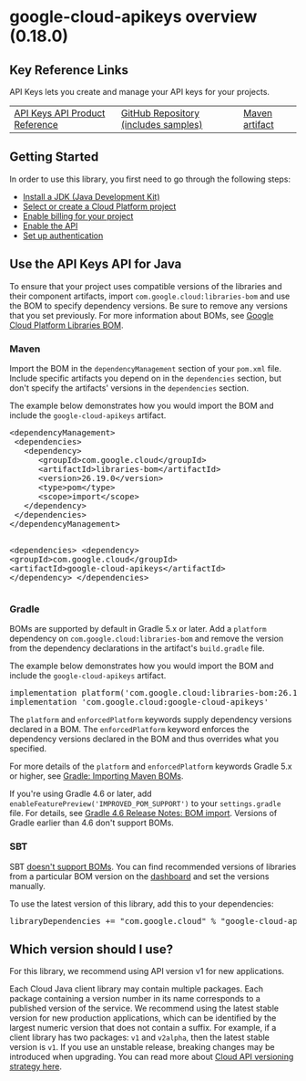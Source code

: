# google-cloud-apikeys overview (0.18.0)

## Key Reference Links
API Keys lets you create and manage your API keys for your projects.

<table>
   <tr>
     <td><a href="https://cloud.google.com/api-keys/">API Keys API Product Reference</a></td>
     <td><a href="https://github.com/googleapis/google-cloud-java/tree/main/java-apikeys">GitHub Repository (includes samples)</a></td>
     <td><a href="https://central.sonatype.com/artifact/com.google.cloud/google-cloud-apikeys">Maven artifact</a></td>
   </tr>
 </table>

## Getting Started
In order to use this library, you first need to go through the following steps:

- [Install a JDK (Java Development Kit)](https://cloud.google.com/java/docs/setup#install_a_jdk_java_development_kit)
- [Select or create a Cloud Platform project](https://console.cloud.google.com/project)
- [Enable billing for your project]("https://cloud.google.com/billing/docs/how-to/modify-project#enable_billing_for_a_project)
- [Enable the API](https://console.cloud.google.com/apis/library/apikeys.googleapis.com)
- [Set up authentication](https://cloud.google.com/docs/authentication/client-libraries)

## Use the API Keys API for Java
To ensure that your project uses compatible versions of the libraries
and their component artifacts, import `com.google.cloud:libraries-bom` and use
the BOM to specify dependency versions.  Be sure to remove any versions that you
set previously. For more information about
BOMs, see [Google Cloud Platform Libraries BOM](https://cloud.google.com/java/docs/bom).

<div>
<devsite-selector>
<section>
<h3>Maven</h3>
<p>Import the BOM in the <code>dependencyManagement</code> section of your <code>pom.xml</code> file.
Include specific artifacts you depend on in the <code>dependencies</code> section, but don't
specify the artifacts' versions in the <code>dependencies</code> section.</p>

<p>The example below demonstrates how you would import the BOM and include the <code>google-cloud-apikeys</code>
artifact.</p>
<pre class="prettyprint lang-xml devsite-click-to-copy">
&lt;dependencyManagement&gt;
 &lt;dependencies&gt;
   &lt;dependency&gt;
      &lt;groupId&gt;com.google.cloud&lt;/groupId&gt;
      &lt;artifactId&gt;libraries-bom&lt;/artifactId&gt;
      &lt;version&gt;26.19.0&lt;/version&gt;
      &lt;type&gt;pom&lt;/type&gt;
      &lt;scope&gt;import&lt;/scope&gt;
   &lt;/dependency&gt;
 &lt;/dependencies&gt;
&lt;/dependencyManagement&gt;

&lt;dependencies&gt;
 &lt;dependency&gt;
   &lt;groupId&gt;com.google.cloud&lt;/groupId&gt;
   &lt;artifactId&gt;google-cloud-apikeys&lt;/artifactId&gt;
 &lt;/dependency&gt;
&lt;/dependencies&gt;
</pre>
</section>
<section>
<h3>Gradle</h3>
<p>BOMs are supported by default in Gradle 5.x or later. Add a <code>platform</code>
dependency on <code>com.google.cloud:libraries-bom</code> and remove the version from the
dependency declarations in the artifact's <code>build.gradle</code> file.</p>

<p>The example below demonstrates how you would import the BOM and include the <code>google-cloud-apikeys</code>
artifact.</p>
<pre class="prettyprint lang-Groovy devsite-click-to-copy">
implementation platform(&#39;com.google.cloud:libraries-bom:26.19.0&#39;)
implementation &#39;com.google.cloud:google-cloud-apikeys&#39;
</pre>
<p>The <code>platform</code> and <code>enforcedPlatform</code> keywords supply dependency versions
declared in a BOM. The <code>enforcedPlatform</code> keyword enforces the dependency
versions declared in the BOM and thus overrides what you specified.</p>

<p>For more details of the <code>platform</code> and <code>enforcedPlatform</code> keywords Gradle 5.x or higher, see
<a href="https://docs.gradle.org/current/userguide/platforms.html#sub:bom_import">Gradle: Importing Maven BOMs</a>.</p>

<p>If you're using Gradle 4.6 or later, add
<code>enableFeaturePreview('IMPROVED_POM_SUPPORT')</code> to your <code>settings.gradle</code> file. For details, see
<a href="https://docs.gradle.org/4.6/release-notes.html#bom-import">Gradle 4.6 Release Notes: BOM import</a>.
Versions of Gradle earlier than 4.6 don't support BOMs.</p>
</section>
<section>
<h3>SBT</h3>
<p>SBT <a href="https://github.com/sbt/sbt/issues/4531">doesn't support BOMs</a>. You can find
recommended versions of libraries from a particular BOM version on the
<a href="https://storage.googleapis.com/cloud-opensource-java-dashboard/com.google.cloud/libraries-bom/index.html">dashboard</a>
and set the versions manually.</p>
<p>To use the latest version of this library, add this to your dependencies:</p>
<pre class="prettyprint lang-Scala devsite-click-to-copy">
libraryDependencies += &quot;com.google.cloud&quot; % &quot;google-cloud-apikeys&quot; % &quot;0.18.0&quot;
</pre>
</section>
</devsite-selector>
</div>

## Which version should I use?
For this library, we recommend using API version v1 for new applications.

Each Cloud Java client library may contain multiple packages. Each package containing a version number in its name corresponds to a published version of the service.
We recommend using the latest stable version for new production applications, which can be identified by the largest numeric version that does not contain a suffix.
For example, if a client library has two packages: `v1` and `v2alpha`, then the latest stable version is `v1`.
If you use an unstable release, breaking changes may be introduced when upgrading.
You can read more about [Cloud API versioning strategy here](https://cloud.google.com/apis/design/versioning).

